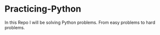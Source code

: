 # Practicing-Python
In this Repo I will be solving Python problems. From easy problems to hard problems.
